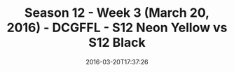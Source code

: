 ---
title: Season 12 - Week 3 (March 20, 2016) - DCGFFL - S12 Neon Yellow vs S12 Black
teams-score:
- team: _teams/s12-neon-yellow.md
  score: 32
- team: _teams/s12-black.md
  score: 20
mvp: Will J. (Neon Yellow); Andy P. (Black)
game-ball: Evan B. (Neon Yellow); Dameron R. (Black)
sportsperson: ''
season: 12
week: 3
date: '2016-03-20T17:37:26'
pageid: season-12-week-3-march-20-2016-4187-vs-4173
---